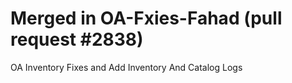 # Merged in OA-Fxies-Fahad (pull request #2838)

OA Inventory Fixes and Add Inventory And Catalog Logs

